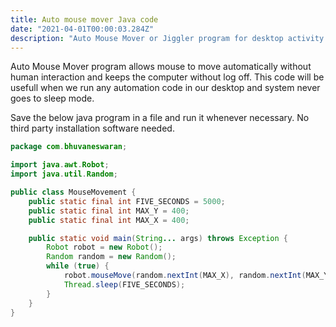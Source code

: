 ```yaml
---
title: Auto mouse mover Java code
date: "2021-04-01T00:00:03.284Z"
description: "Auto Mouse Mover or Jiggler program for desktop activity in java code"
---
```


Auto Mouse Mover program allows mouse to move automatically without human interaction and keeps the computer without log off. This code will be usefull when we run any automation code in our desktop and system never goes to sleep mode.

Save the below java program in a file and run it whenever necessary. No third party installation software needed. 

```java
package com.bhuvaneswaran;

import java.awt.Robot;
import java.util.Random;

public class MouseMovement {
    public static final int FIVE_SECONDS = 5000;
    public static final int MAX_Y = 400;
    public static final int MAX_X = 400;

    public static void main(String... args) throws Exception {
        Robot robot = new Robot();
        Random random = new Random();
        while (true) {
            robot.mouseMove(random.nextInt(MAX_X), random.nextInt(MAX_Y));
            Thread.sleep(FIVE_SECONDS);
        }
    }
}
```